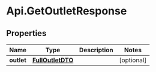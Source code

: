 # Api.GetOutletResponse

## Properties

Name | Type | Description | Notes
------------ | ------------- | ------------- | -------------
**outlet** | [**FullOutletDTO**](FullOutletDTO.md) |  | [optional] 


